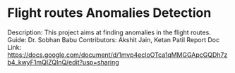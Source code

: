 # Flight routes Anomalies Detection
Description:
This project aims at finding anomalies in the flight routes.
Guide: Dr. Sobhan Babu
Contributors: Akshit Jain, Ketan Patil
Report Doc Link: https://docs.google.com/document/d/1mvp4ecloOTca1qMMGGApcGQDh7zb4_kwyF1mQIZQInQ/edit?usp=sharing
